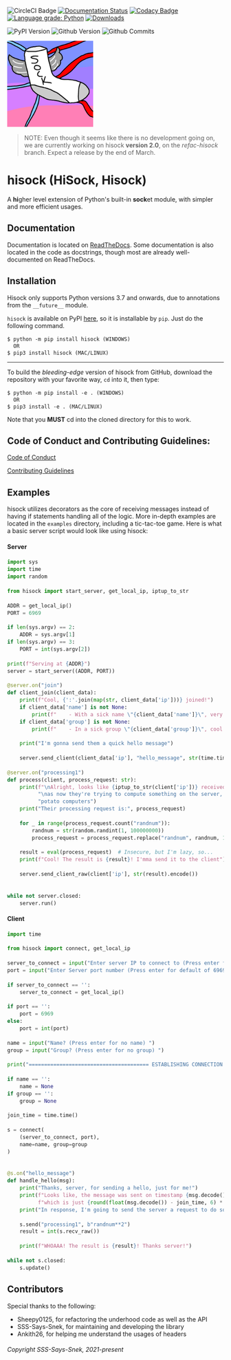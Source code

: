 ![CircleCI Badge](https://img.shields.io/circleci/build/github/SSS-Says-Snek/hisock)
[![Documentation Status](https://readthedocs.org/projects/hisock/badge/?version=latest)](https://hisock.readthedocs.io/en/latest/?badge=latest)
[![Codacy Badge](https://app.codacy.com/project/badge/Grade/b071d22550484b5db3ad95434f2713dd)](https://www.codacy.com/gh/SSS-Says-Snek/hisock/dashboard?utm_source=github.com&amp;utm_medium=referral&amp;utm_content=SSS-Says-Snek/hisock&amp;utm_campaign=Badge_Grade)
[![Language grade: Python](https://img.shields.io/lgtm/grade/python/g/SSS-Says-Snek/hisock.svg?logo=lgtm&logoWidth=18)](https://lgtm.com/projects/g/SSS-Says-Snek/hisock/context:python)
[![Downloads](https://static.pepy.tech/personalized-badge/hisock?period=total&units=international_system&left_color=grey&right_color=green&left_text=Downloads)](https://pepy.tech/project/hisock)

![PyPI Version](https://img.shields.io/pypi/v/hisock)
![Github Version](https://img.shields.io/github/v/release/SSS-Says-Snek/hisock)
![Github Commits](https://img.shields.io/github/commits-since/SSS-Says-Snek/hisock/latest)

<img src="https://raw.githubusercontent.com/SSS-Says-Snek/SSS-Says-Snek.github.io/master/assets/logo.png" width=200 class="center">

> NOTE: Even though it seems like there is no development going on, we are currently working on hisock **version 2.0**, on the *refac-hisock* branch. Expect a release by the end of March.

# hisock (HiSock, Hisock)
A **hi**gher level extension of Python's built-in **sock**et module, with simpler and more efficient usages.

## Documentation
Documentation is located on 
[ReadTheDocs](https://hisock.readthedocs.io). Some documentation is also located in the code as docstrings, though most are 
already well-documented on ReadTheDocs.

## Installation
Hisock only supports Python versions 3.7 and onwards, due to annotations from the `__future__` module.

`hisock` is available on PyPI [here](https://pypi.org/project/hisock), so it is installable by `pip`. Just do the following command.
```shell
$ python -m pip install hisock (WINDOWS)
  OR
$ pip3 install hisock (MAC/LINUX)
```

---

To build the *bleeding-edge* version of hisock from GitHub, download the repository with your favorite way, `cd` into it, then type:
```shell
$ python -m pip install -e . (WINDOWS)
  OR
$ pip3 install -e . (MAC/LINUX)
```
Note that you **MUST** cd into the cloned directory for this to work.

## Code of Conduct and Contributing Guidelines:
[Code of Conduct](.github/CODE_OF_CONDUCT.md)

[Contributing Guidelines](.github/CONTRIBUTING.md)

## Examples
hisock utilizes decorators as the core of receiving messages instead of having 
if statements handling all of the logic. 
More in-depth examples are located in the `examples` directory, including a tic-tac-toe game. Here is what a basic 
server script would look like using hisock:

#### Server
```python
import sys
import time
import random

from hisock import start_server, get_local_ip, iptup_to_str

ADDR = get_local_ip()
PORT = 6969

if len(sys.argv) == 2:
    ADDR = sys.argv[1]
if len(sys.argv) == 3:
    PORT = int(sys.argv[2])

print(f"Serving at {ADDR}")
server = start_server((ADDR, PORT))

@server.on("join")
def client_join(client_data):
    print(f"Cool, {':'.join(map(str, client_data['ip']))} joined!")
    if client_data['name'] is not None:
        print(f"    - With a sick name \"{client_data['name']}\", very cool!")
    if client_data['group'] is not None:
        print(f"    - In a sick group \"{client_data['group']}\", cool!")

    print("I'm gonna send them a quick hello message")

    server.send_client(client_data['ip'], "hello_message", str(time.time()).encode())

@server.on("processing1")
def process(client, process_request: str):
    print(f"\nAlright, looks like {iptup_to_str(client['ip'])} received the hello message, "
          "\nas now they're trying to compute something on the server, because they have "
          "potato computers")
    print("Their processing request is:", process_request)

    for _ in range(process_request.count("randnum")):
        randnum = str(random.randint(1, 100000000))
        process_request = process_request.replace("randnum", randnum, 1)

    result = eval(process_request)  # Insecure, but I'm lazy, so...
    print(f"Cool! The result is {result}! I'mma send it to the client")

    server.send_client_raw(client['ip'], str(result).encode())


while not server.closed:
    server.run()
```

#### Client
```python
import time

from hisock import connect, get_local_ip

server_to_connect = input("Enter server IP to connect to (Press enter for default of your local IP): ")
port = input("Enter Server port number (Press enter for default of 6969): ")

if server_to_connect == '':
    server_to_connect = get_local_ip()

if port == '':
    port = 6969
else:
    port = int(port)

name = input("Name? (Press enter for no name) ")
group = input("Group? (Press enter for no group) ")

print("======================================= ESTABLISHING CONNECTION =======================================")

if name == '':
    name = None
if group == '':
    group = None

join_time = time.time()

s = connect(
    (server_to_connect, port),
    name=name, group=group
)


@s.on("hello_message")
def handle_hello(msg):
    print("Thanks, server, for sending a hello, just for me!")
    print(f"Looks like, the message was sent on timestamp {msg.decode()}, "
          f"which is just {round(float(msg.decode()) - join_time, 6) * 1000} milliseconds since the connection!")
    print("In response, I'm going to send the server a request to do some processing")

    s.send("processing1", b"randnum**2")
    result = int(s.recv_raw())

    print(f"WHOAAA! The result is {result}! Thanks server!")

while not s.closed:
    s.update()

```

## Contributors
Special thanks to the following:
- Sheepy0125, for refactoring the underhood code as well as the API
- SSS-Says-Snek, for maintaining and developing the library
- Ankith26, for helping me understand the usages of headers

###### Copyright SSS-Says-Snek, 2021-present

